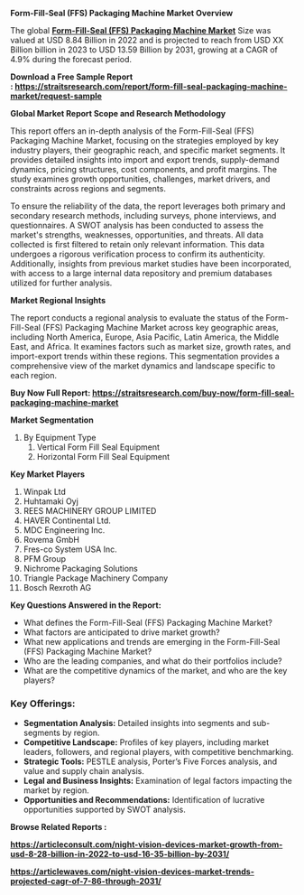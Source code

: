 <p><strong>Form-Fill-Seal (FFS) Packaging Machine Market Overview</strong></p>
<div class="">
<div class="" dir="" data-message-author-role="" data-message-id="" data-message-model-slug="">
<div class="">
<div class="">
<p>The global&nbsp;<strong><a href="https://straitsresearch.com/report/form-fill-seal-packaging-machine-market">Form-Fill-Seal (FFS) Packaging Machine Market</a></strong> Size was valued at&nbsp;USD&nbsp;8.84 Billion in 2022&nbsp;and is projected to reach from&nbsp;USD XX Billion&nbsp;billion in 2023&nbsp;to&nbsp;USD 13.59 Billion by 2031, growing at a&nbsp;CAGR of 4.9%&nbsp;during the forecast period.</p>
<p><strong>Download a Free Sample Report :&nbsp;<a href="https://straitsresearch.com/report/form-fill-seal-packaging-machine-market/request-sample"><u>https://straitsresearch.com/report/form-fill-seal-packaging-machine-market/request-sample</u></a></strong></p>
<p><strong>Global Market Report Scope and Research Methodology</strong></p>
<p>This report offers an in-depth analysis of the Form-Fill-Seal (FFS) Packaging Machine Market, focusing on the strategies employed by key industry players, their geographic reach, and specific market segments. It provides detailed insights into import and export trends, supply-demand dynamics, pricing structures, cost components, and profit margins. The study examines growth opportunities, challenges, market drivers, and constraints across regions and segments.</p>
<p>To ensure the reliability of the data, the report leverages both primary and secondary research methods, including surveys, phone interviews, and questionnaires. A SWOT analysis has been conducted to assess the market's strengths, weaknesses, opportunities, and threats. All data collected is first filtered to retain only relevant information. This data undergoes a rigorous verification process to confirm its authenticity. Additionally, insights from previous market studies have been incorporated, with access to a large internal data repository and premium databases utilized for further analysis.</p>
<p><strong>Market Regional Insights</strong></p>
<p>The report conducts a regional analysis to evaluate the status of the Form-Fill-Seal (FFS) Packaging Machine Market across key geographic areas, including North America, Europe, Asia Pacific, Latin America, the Middle East, and Africa. It examines factors such as market size, growth rates, and import-export trends within these regions. This segmentation provides a comprehensive view of the market dynamics and landscape specific to each region.</p>
<p><strong>Buy Now Full Report:&nbsp;<a href="https://straitsresearch.com/buy-now/form-fill-seal-packaging-machine-market"><u>https://straitsresearch.com/buy-now/form-fill-seal-packaging-machine-market</u></a>&nbsp;</strong></p>
<p><strong>Market Segmentation</strong></p>
<ol>
<li>By Equipment Type
<ol>
<li>Vertical Form Fill Seal Equipment</li>
<li>Horizontal Form Fill Seal Equipment</li>
</ol>
</li>
</ol>
<p><strong>Key Market Players</strong></p>
<ol>
<li>Winpak Ltd</li>
<li>Huhtamaki Oyj</li>
<li>REES MACHINERY GROUP LIMITED</li>
<li>HAVER Continental Ltd.</li>
<li>MDC Engineering Inc.</li>
<li>Rovema GmbH</li>
<li>Fres-co System USA Inc.</li>
<li>PFM Group</li>
<li>Nichrome Packaging Solutions</li>
<li>Triangle Package Machinery Company</li>
<li>Bosch Rexroth AG</li>
</ol>
<p><strong>Key Questions Answered in the Report:</strong></p>
<ul>
<li>What defines the Form-Fill-Seal (FFS) Packaging Machine Market?</li>
<li>What factors are anticipated to drive market growth?</li>
<li>What new applications and trends are emerging in the Form-Fill-Seal (FFS) Packaging Machine Market?</li>
<li>Who are the leading companies, and what do their portfolios include?</li>
<li>What are the competitive dynamics of the market, and who are the key players?</li>
</ul>
<h3>Key Offerings:</h3>
<ul>
<li><strong>Segmentation Analysis:</strong> Detailed insights into segments and sub-segments by region.</li>
<li><strong>Competitive Landscape:</strong> Profiles of key players, including market leaders, followers, and regional players, with competitive benchmarking.</li>
<li><strong>Strategic Tools:</strong> PESTLE analysis, Porter&rsquo;s Five Forces analysis, and value and supply chain analysis.</li>
<li><strong>Legal and Business Insights:</strong> Examination of legal factors impacting the market by region.</li>
<li><strong>Opportunities and Recommendations:</strong> Identification of lucrative opportunities supported by SWOT analysis.</li>
</ul>
<p><strong>Browse Related Reports :&nbsp;</strong></p>
<p><strong><a href="https://articleconsult.com/night-vision-devices-market-growth-from-usd-8-28-billion-in-2022-to-usd-16-35-billion-by-2031/">https://articleconsult.com/night-vision-devices-market-growth-from-usd-8-28-billion-in-2022-to-usd-16-35-billion-by-2031/</a></strong></p>
<p><strong><a href="https://articlewaves.com/night-vision-devices-market-trends-projected-cagr-of-7-86-through-2031/">https://articlewaves.com/night-vision-devices-market-trends-projected-cagr-of-7-86-through-2031/</a><br /></strong></p>
</div>
</div>
</div>
</div>
